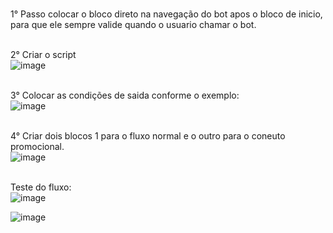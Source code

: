 <br>1° Passo colocar o bloco direto na navegação do bot apos o bloco de inicio, para que ele sempre valide quando o usuario chamar o bot.<br>

<br>2° Criar o script<br>
![image](https://user-images.githubusercontent.com/18338341/150648157-62866ae1-e7a9-4a8f-b7f0-10fe974ab5e8.png)

<br>3° Colocar as condições de saida conforme o exemplo:<br>
![image](https://user-images.githubusercontent.com/18338341/150648182-c7b13853-7678-4e67-88fc-353d83d1a8ab.png)

<br>4° Criar dois blocos 1 para o fluxo normal e o outro para o coneuto promocional.<br>
![image](https://user-images.githubusercontent.com/18338341/150648215-df3ede91-b06e-4412-95ba-fe71444fe228.png)

<br>Teste do fluxo:<br>
![image](https://user-images.githubusercontent.com/18338341/150648226-c3f4c556-aaf1-49b0-821e-88bb87095868.png)

![image](https://user-images.githubusercontent.com/18338341/150648315-7a433406-e4d0-4be4-a0e8-7dbe8ce15cd2.png)
